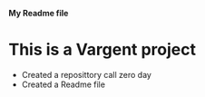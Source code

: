 **My Readme file**
# This is a Vargent project
* Created a reposittory call zero day
* Created a Readme file
